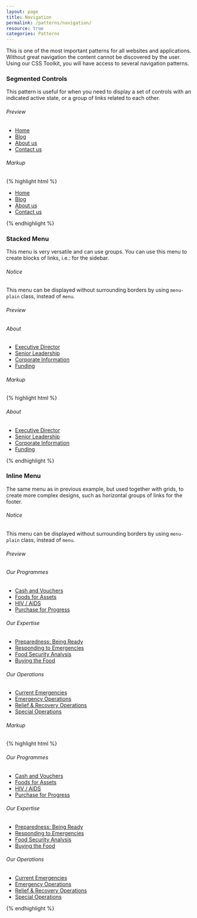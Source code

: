 ```yaml
---
layout: page
title: Navigation
permalink: /patterns/navigation/
resource: true
categories: Patterns
---
```


This is one of the most important patterns for all websites and applications. Without great navigation the content cannot be discovered by the user. Using our CSS Toolkit, you will have access to several navigation patterns.

### Segmented Controls
This pattern is useful for when you need to display a set of controls with an indicated active state, or a group of links related to each other.

###### Preview
<div class="preview plain">
  <ul class="segmented-control">
    <li class="segmented-control--item">
      <a class="segmented-control--link active" href="#">Home</a>
    </li>
    <li class="segmented-control--item">
      <a class="segmented-control--link" href="#">Blog</a>
    </li>
    <li class="segmented-control--item">
      <a class="segmented-control--link" href="#">About us</a>
    </li>
    <li class="segmented-control--item">
      <a class="segmented-control--link" href="#">Contact us</a>
    </li>
  </ul>
</div>

###### Markup
{% highlight html %}
<ul class="segmented-control">
  <li class="segmented-control--item">
    <a class="segmented-control--link" href="#">Home</a>
  </li>
  <li class="segmented-control--item">
    <a class="segmented-control--link" href="#">Blog</a>
  </li>
  <li class="segmented-control--item">
    <a class="segmented-control--link" href="#">About us</a>
  </li>
  <li class="segmented-control--item">
    <a class="segmented-control--link" href="#">Contact us</a>
  </li>
</ul>
{% endhighlight %}

### Stacked Menu
This menu is very versatile and can use groups. You can use this menu to create blocks of links, i.e.: for the sidebar.

<div class="notice">
  <h6 class="title">Notice</h6>
  <p>This menu can be displayed without surrounding borders by using <code>menu-plain</code> class, instead of <code>menu</code>.</p>
</div>

###### Preview
<nav class="menu">
  <div class="menu--group">
    <h6 class="menu--heading">About</h6>
    <ul class="menu--wrapper">
      <li class="menu--item"><a href="#">Executive Director</a></li>
      <li class="menu--item"><a href="#">Senior Leadership</a></li>
      <li class="menu--item"><a href="#">Corporate Information</a></li>
      <li class="menu--item"><a href="#">Funding</a></li>
    </ul>
  </div>
</nav>

###### Markup
{% highlight html %}
<nav class="menu">
  <div class="menu--group">
    <h6 class="menu--heading">About</h6>
    <ul class="menu--wrapper">
      <li class="menu--item"><a href="#">Executive Director</a></li>
      <li class="menu--item"><a href="#">Senior Leadership</a></li>
      <li class="menu--item"><a href="#">Corporate Information</a></li>
      <li class="menu--item"><a href="#">Funding</a></li>
    </ul>
  </div>
</nav>
{% endhighlight %}

### Inline Menu
The same menu as in previous example, but used together with grids, to create more complex designs, such as horizontal groups of links for the footer.

<div class="notice">
  <h6 class="title">Notice</h6>
  <p>This menu can be displayed without surrounding borders by using <code>menu-plain</code> class, instead of <code>menu</code>.</p>
</div>

###### Preview
<nav class="menu pure-g">
  <div class="menu--group pure-u-1 pure-u-md-1-3">
    <h6 class="menu--heading">Our Programmes</h6>
    <ul class="menu--wrapper">
      <li class="menu--item"><a href="#">Cash and Vouchers</a></li>
      <li class="menu--item"><a href="#">Foods for Assets</a></li>
      <li class="menu--item"><a href="#">HIV / AIDS</a></li>
      <li class="menu--item"><a href="#">Purchase for Progress</a></li>
    </ul>
  </div>
  <div class="menu--group pure-u-1 pure-u-md-1-3">
    <h6 class="menu--heading">Our Expertise</h6>
    <ul class="menu--wrapper">
      <li class="menu--item"><a href="#">Preparedness: Being Ready</a></li>
      <li class="menu--item"><a href="#">Responding to Emergencies</a></li>
      <li class="menu--item"><a href="#">Food Security Analysis</a></li>
      <li class="menu--item"><a href="#">Buying the Food</a></li>
    </ul>
  </div>
  <div class="menu--group pure-u-1 pure-u-md-1-3">
    <h6 class="menu--heading">Our Operations</h6>
    <ul class="menu--wrapper">
      <li class="menu--item"><a href="#">Current Emergencies</a></li>
      <li class="menu--item"><a href="#">Emergency Operations</a></li>
      <li class="menu--item"><a href="#">Relief & Recovery Operations</a></li>
      <li class="menu--item"><a href="#">Special Operations</a></li>
    </ul>
  </div>
</nav>

###### Markup
{% highlight html %}
<nav class="menu pure-g">
  <div class="menu--group pure-u-1 pure-u-md-1-3">
    <h6 class="menu--heading">Our Programmes</h6>
    <ul class="menu--wrapper">
      <li class="menu--item"><a href="#">Cash and Vouchers</a></li>
      <li class="menu--item"><a href="#">Foods for Assets</a></li>
      <li class="menu--item"><a href="#">HIV / AIDS</a></li>
      <li class="menu--item"><a href="#">Purchase for Progress</a></li>
    </ul>
  </div>
  <div class="menu--group pure-u-1 pure-u-md-1-3">
    <h6 class="menu--heading">Our Expertise</h6>
    <ul class="menu--wrapper">
      <li class="menu--item"><a href="#">Preparedness: Being Ready</a></li>
      <li class="menu--item"><a href="#">Responding to Emergencies</a></li>
      <li class="menu--item"><a href="#">Food Security Analysis</a></li>
      <li class="menu--item"><a href="#">Buying the Food</a></li>
    </ul>
  </div>
  <div class="menu--group pure-u-1 pure-u-md-1-3">
    <h6 class="menu--heading">Our Operations</h6>
    <ul class="menu--wrapper">
      <li class="menu--item"><a href="#">Current Emergencies</a></li>
      <li class="menu--item"><a href="#">Emergency Operations</a></li>
      <li class="menu--item"><a href="#">Relief & Recovery Operations</a></li>
      <li class="menu--item"><a href="#">Special Operations</a></li>
    </ul>
  </div>
</nav>
{% endhighlight %}